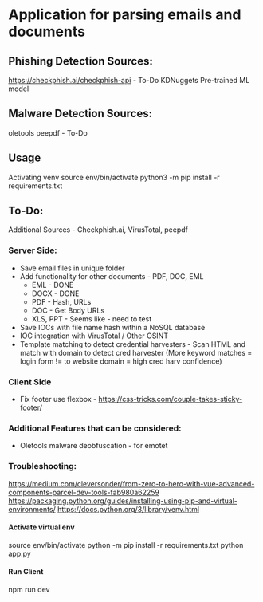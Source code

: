 # Application for parsing emails and documents

## Phishing Detection Sources:
https://checkphish.ai/checkphish-api - To-Do
KDNuggets Pre-trained ML model

## Malware Detection Sources:
oletools
peepdf - To-Do

## Usage
Activating venv
source env/bin/activate
python3 -m pip install -r requirements.txt 

## To-Do:
Additional Sources - Checkphish.ai, VirusTotal, peepdf

### Server Side:
* Save email files in unique folder
* Add functionality for other documents - PDF, DOC, EML
    * EML - DONE
    * DOCX - DONE
    * PDF - Hash, URLs
    * DOC - Get Body URLs
    * XLS, PPT - Seems like - need to test
* Save IOCs with file name hash within a NoSQL database
* IOC integration with VirusTotal / Other OSINT
* Template matching to detect credential harvesters - Scan HTML and match with domain to detect cred harvester (More keyword matches = login form != to website domain = high cred harv confidence)


### Client Side
* Fix footer use flexbox - https://css-tricks.com/couple-takes-sticky-footer/


### Additional Features that can be considered:
* Oletools malware deobfuscation - for emotet 

### Troubleshooting:
https://medium.com/cleversonder/from-zero-to-hero-with-vue-advanced-components-parcel-dev-tools-fab980a62259
https://packaging.python.org/guides/installing-using-pip-and-virtual-environments/
https://docs.python.org/3/library/venv.html


#### Activate virtual env
source env/bin/activate
python -m pip install -r requirements.txt
python app.py

#### Run Client
npm run dev


